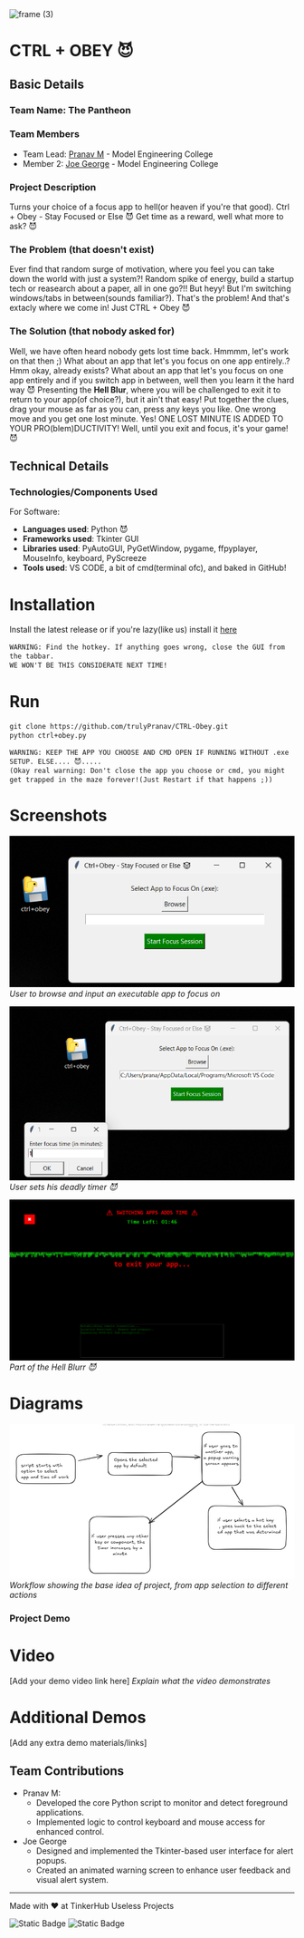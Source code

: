 <img width="3188" height="1202" alt="frame (3)" src="https://github.com/user-attachments/assets/517ad8e9-ad22-457d-9538-a9e62d137cd7" />


# CTRL + OBEY 😈


## Basic Details
### Team Name: The Pantheon


### Team Members
- Team Lead: [Pranav M](https://github.com/trulyPranav/) - Model Engineering College
- Member 2: [Joe George](https://github.com/malignant-18) - Model Engineering College

### Project Description
Turns your choice of a focus app to hell(or heaven if you're that good). Ctrl + Obey - Stay Focused or Else 😈
Get time as a reward, well what more to ask? 😈

### The Problem (that doesn't exist)
Ever find that random surge of motivation, where you feel you can take down the world with just a system?!
Random spike of energy, build a startup tech or reasearch about a paper, all in one go?!!
But heyy! But I'm switching windows/tabs in between(sounds familiar?). That's the problem!
And that's extacly where we come in! Just CTRL + Obey 😈


### The Solution (that nobody asked for)
Well, we have often heard nobody gets lost time back. Hmmmm, let's work on that then ;)
What about an app that let's you focus on one app entirely..? Hmm okay, already exists?
What about an app that let's you focus on one app entirely and if you switch app in between, well then you learn it the hard way 😈
Presenting the **Hell Blur**, where you will be challenged to exit it to return to your app(of choice?), but it ain't that easy!
Put together the clues, drag your mouse as far as you can, press any keys you like. One wrong move and you get one lost minute. Yes!
ONE LOST MINUTE IS ADDED TO YOUR PRO(blem)DUCTIVITY!
Well, until you exit and focus, it's your game! 😈

## Technical Details
### Technologies/Components Used
For Software:
- **Languages used**: Python 😈
- **Frameworks used**: Tkinter GUI
- **Libraries used**: PyAutoGUI, PyGetWindow, pygame, ffpyplayer, MouseInfo, keyboard, PyScreeze
- **Tools used**: VS CODE, a bit of cmd(terminal ofc), and baked in GitHub!

# Installation
Install the latest release or if you're lazy(like us) install it [here](https://github.com/trulyPranav/CTRL-Obey/releases/download/v1.0.0/ctrl+obey.exe)
```
WARNING: Find the hotkey. If anything goes wrong, close the GUI from the tabbar.
WE WON'T BE THIS CONSIDERATE NEXT TIME! 
```

# Run
```
git clone https://github.com/trulyPranav/CTRL-Obey.git
python ctrl+obey.py
```
```
WARNING: KEEP THE APP YOU CHOOSE AND CMD OPEN IF RUNNING WITHOUT .exe SETUP. ELSE.... 😈.....
(Okay real warning: Don't close the app you choose or cmd, you might get trapped in the maze forever!(Just Restart if that happens ;))
```

# Screenshots
![Screenshot1](./assets/browse_app.png)
*User to browse and input an executable app to focus on*

![Screenshot2](./assets/set_time.png)
*User sets his deadly timer 😈*

![Screenshot3](./assets/blue_hell.png)
*Part of the Hell Blurr 😈*

# Diagrams
![Workflow](./assets/ctrlobeyworkflow.png)
*Workflow showing the base idea of project, from app selection to different actions*

### Project Demo
# Video
[Add your demo video link here]
*Explain what the video demonstrates*

# Additional Demos
[Add any extra demo materials/links]

## Team Contributions
 - Pranav M:
    - Developed the core Python script to monitor and detect foreground applications.
    - Implemented logic to control keyboard and mouse access for enhanced control.
- Joe George
    - Designed and implemented the Tkinter-based user interface for alert popups.
    - Created an animated warning screen to enhance user feedback and visual alert system.

---
Made with ❤️ at TinkerHub Useless Projects 

![Static Badge](https://img.shields.io/badge/TinkerHub-24?color=%23000000&link=https%3A%2F%2Fwww.tinkerhub.org%2F)
![Static Badge](https://img.shields.io/badge/UselessProjects--25-25?link=https%3A%2F%2Fwww.tinkerhub.org%2Fevents%2FQ2Q1TQKX6Q%2FUseless%2520Projects)
